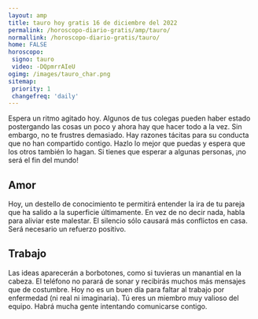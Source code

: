 ```yaml
---
layout: amp
title: tauro hoy gratis 16 de diciembre del 2022 
permalink: /horoscopo-diario-gratis/amp/tauro/
normallink: /horoscopo-diario-gratis/tauro/
home: FALSE
horoscopo:
 signo: tauro
 video: -DQpmrrAIeU
ogimg: /images/tauro_char.png
sitemap:
 priority: 1
 changefreq: 'daily'
---
```



Espera un ritmo agitado hoy. Algunos de tus colegas pueden haber estado postergando las cosas un poco y ahora hay que hacer todo a la vez. Sin embargo, no te frustres demasiado. Hay razones tácitas para su conducta que no han compartido contigo. Hazlo lo mejor que puedas y espera que los otros también lo hagan. Si tienes que esperar a algunas personas, ¡no será el fin del mundo!

## Amor

Hoy, un destello de conocimiento te permitirá entender la ira de tu pareja que ha salido a la superficie últimamente. En vez de no decir nada, habla para aliviar este malestar. El silencio sólo causará más conflictos en casa. Será necesario un refuerzo positivo.

## Trabajo

Las ideas aparecerán a borbotones, como si tuvieras un manantial en la cabeza. El teléfono no parará de sonar y recibirás muchos más mensajes que de costumbre. Hoy no es un buen día para faltar al trabajo por enfermedad (ni real ni imaginaria). Tú eres un miembro muy valioso del equipo. Habrá mucha gente intentando comunicarse contigo.